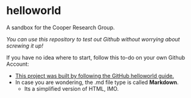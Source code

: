 # helloworld
A sandbox for the Cooper Research Group.

*You can use this repository to test out Github without worrying about screwing it up!*

If you have no idea where to start, follow this to-do on your own Github Account:
- [This project was built by following the GitHub helloworld guide.](https://guides.github.com/activities/hello-world/)
- In case you are wondering, the .md file type is called **Markdown**. 
  - Its a simplified version of HTML, IMO.  
